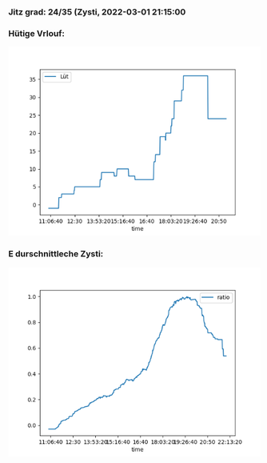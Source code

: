 ### Jitz grad: 24/35 (Zysti, 2022-03-01 21:15:00

### Hütige Vrlouf:
![Graph](Today.png)

### E durschnittleche Zysti:
![Graph](Zysti.png)